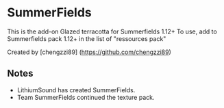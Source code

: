 SummerFields
============

This is the add-on Glazed terracotta for Summerfields 1.12+
To use, add to Summerfields pack 1.12+ in the list of "ressources pack"

Created by [chengzzi89] (https://github.com/chengzzi89)

Notes 
-----
        
* LithiumSound has created SummerFields. 
* Team SummerFields continued the texture pack.
